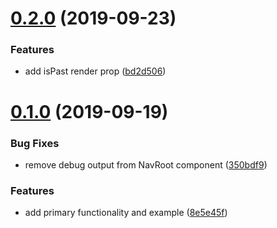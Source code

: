 # [0.2.0](https://github.com/Lostmyname/react-skeletal-nav/compare/v0.1.0...v0.2.0) (2019-09-23)


### Features

* add isPast render prop ([bd2d506](https://github.com/Lostmyname/react-skeletal-nav/commit/bd2d506))



# [0.1.0](https://github.com/Lostmyname/react-skeletal-nav/compare/8e5e45f...v0.1.0) (2019-09-19)


### Bug Fixes

* remove debug output from NavRoot component ([350bdf9](https://github.com/Lostmyname/react-skeletal-nav/commit/350bdf9))


### Features

* add primary functionality and example ([8e5e45f](https://github.com/Lostmyname/react-skeletal-nav/commit/8e5e45f))



